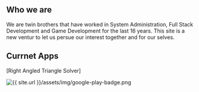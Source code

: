 ## Who we are

We are twin brothers that have worked in System Administration, Full Stack Development and Game Development for the last 16 years.  This site is a new ventur to let us persue our interest together and for our selves.

## Currnet Apps
[Right Angled Triangle Solver]

![{{ site.url }}/assets/img/google-play-badge.png](https://play.google.com/store/apps/details?id=com.ChrisTowles.RightAngledTriangleSolver)


